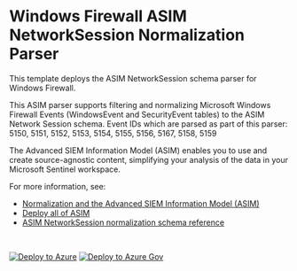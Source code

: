 # Windows Firewall ASIM NetworkSession Normalization Parser

This template deploys the ASIM NetworkSession schema parser for Windows Firewall.

This ASIM parser supports filtering and normalizing Microsoft Windows Firewall Events (WindowsEvent and SecurityEvent tables) to the ASIM Network Session schema. Event IDs which are parsed as part of this parser: 5150, 5151, 5152, 5153, 5154, 5155, 5156, 5167, 5158, 5159


The Advanced SIEM Information Model (ASIM) enables you to use and create source-agnostic content, simplifying your analysis of the data in your Microsoft Sentinel workspace.

For more information, see:

- [Normalization and the Advanced SIEM Information Model (ASIM)](https://aka.ms/AboutASIM)
- [Deploy all of ASIM](https://aka.ms/DeployASIM)
- [ASIM NetworkSession normalization schema reference](https://aka.ms/ASimNetworkSessionDoc)

<br>

[![Deploy to Azure](https://aka.ms/deploytoazurebutton)](https://portal.azure.com/#create/Microsoft.Template/uri/https%3A%2F%2Fraw.githubusercontent.com%2FAzure%2FAzure-Sentinel%2Fmaster%2FParsers%2FASimNetworkSession%2FARM%2FvimNetworkSessionMicrosoftWindowsEventFirewall%2FvimNetworkSessionMicrosoftWindowsEventFirewall.json) [![Deploy to Azure Gov](https://aka.ms/deploytoazuregovbutton)](https://portal.azure.us/#create/Microsoft.Template/uri/https%3A%2F%2Fraw.githubusercontent.com%2FAzure%2FAzure-Sentinel%2Fmaster%2FParsers%2FASimNetworkSession%2FARM%2FvimNetworkSessionMicrosoftWindowsEventFirewall%2FvimNetworkSessionMicrosoftWindowsEventFirewall.json)
